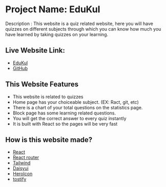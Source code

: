 
# Project Name: EduKul

Description : This website is a quiz related website, here you will have quizzes on different subjects through which you can know how much you have learned by taking quizzes on your learning.


## Live Website Link: 

- [EduKul](https://bucolic-daifuku-249c47.netlify.app/)
- [GitHub](https://github.com/programming-hero-web-course2/b6-quiz-crackerz-sanudas2018)


## This Website Features

- This website is related to quizzes
- Home page has your choiceable subject. (EX: Ract, git, etc)
- There is a chart of your total questions on the statistics page.
- Block page has some learning related questions.
- You will get the correct answer to every quiz instantly
- It is built with React so the pages will be very fast



## How is this website made?

 - [React](https://awesomeopensource.com/project/elangosundar/awesome-README-templates)
 - [React router](https://github.com/matiassingers/awesome-readme)
 - [Tailwind](https://bulldogjob.com/news/449-how-to-write-a-good-readme-for-your-github-project)
- [Daisyui](https://bulldogjob.com/news/449-how-to-write-a-good-readme-for-your-github-project)
 - [HeroIcon](https://bulldogjob.com/news/449-how-to-write-a-good-readme-for-your-github-project)
- [tostify](https://bulldogjob.com/news/449-how-to-write-a-good-readme-for-your-github-project)

